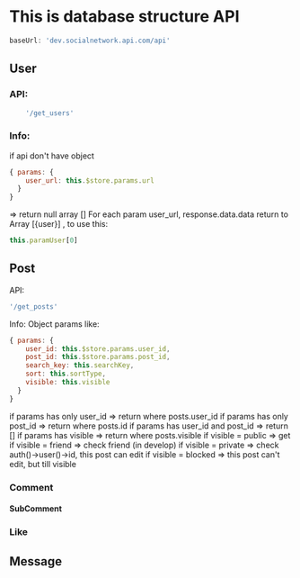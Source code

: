 # This is database structure API
```js
baseUrl: 'dev.socialnetwork.api.com/api'
```
## User
### API: 
```js  
    '/get_users'
```
### Info:
if api don't have object
```js 
{ params: {
    user_url: this.$store.params.url
  }
}
```
=> return null array []
For each param user_url, response.data.data return to Array [{user}] , to use this:
```js
this.paramUser[0]
```

## Post
API: 
```js
'/get_posts'
```
Info:
Object params like:
```js
{ params: {
    user_id: this.$store.params.user_id,
    post_id: this.$store.params.post_id,
    search_key: this.searchKey,
    sort: this.sortType,
    visible: this.visible
  }
}
```
if params has only user_id => return where posts.user_id
if params has only post_id => return where posts.id
if params has user_id and post_id => return []
if params has visible => return where posts.visible
  if visible = public => get
  if visible = friend => check friend (in develop)
  if visible = private => check auth()->user()->id, this post can edit
  if visible = blocked => this post can't edit, but till visible

### Comment
#### SubComment

### Like

## Message